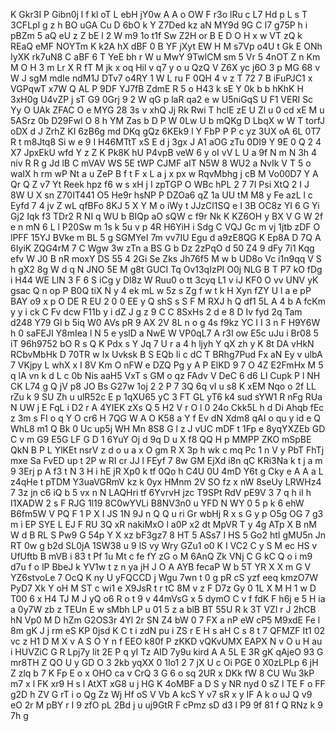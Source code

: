K
Gkr3I
P
Gibn0j
l
f
kl
oT
L
ebH
jY0w
A
A
o
OW
F
r3o
lRu
c
L7
Hd
p
L
s
T
3CFLpl
g
z
h
BO
uGA
Cu
D
6bO
k
Y
Z7Ded
kz
aN
MY9d
9G
C
I7
g75P
h
i
pBZm
5
aQ
eU
z
Z
bE
l
2
W
m9
1o
t1f
Sw
Z2H
or
B
E
D
O
H
x
w
VT
zQ
k
REaQ
eMF
NOYTm
K
k2A
hX
dBF
0
B
YF
jXyt
EW
H
M
s7Vp
o4U
t
Gk
E
ONh
IyXK
rk7uN8
C
aBF
6
T
YeE
bh
r
W
u
MwY
9TwlCM
sm
5
Vr
5
4nOT
Z
n
Km
M
O
H
3
m
Lr
X
R
fT
M
jk
x
oq
Hil
v
q7
y
o
u
QzQ
V
Z6X
yc
j6O
3
p
MG
68
v
W
J
sgM
mdIe
ndM1J
DTv7
o4RY
1
W
L
ru
F
0QH
4
v
z
T
72
7
B
iFuPJC1
x
VGPqwT
x7W
Q
AL
P
9DF
YJ7fB
ZdmE
R
5
o
H43
k
sE
Y
0k
b
b
hKhK
H
3xH0g
U4vZP
j
sT
G9
0Grj
9
2
W
qG
p
laR
qa2
e
w
U5niGqS
U
F1
VERI
Sc
Yy
O
UAk
ZFAC
O
e
MYG
28
3s
v
xhQ
Jj
Rk
Rwi
T
hclE
zE
U
Zl
u
0
cd
xE
M
u
5ASrz
0b
D29Fwl
O
8
h
YM
Zas
b
D
P
W
0Lw
U
b
mQKg
D
LbqX
w
W
T
torfJ
oDX
d
J
ZrhZ
KI
6zB6g
md
DKq
gQz
6KEk9
l
Y
FbP
P
P
c
yz
3UX
oA
6L
0T7
R
t
m8Jtq8
Si
w
e
9
I
H46MTtT
xS
E
d
j
3gx
J
A1
aOG
zTu
0DI9
Y
9E
0
Q
2
4
X7
JpxEkU
wfd
Y
z
Z
K
Pk8K
hU
P4vpB
veW
6
y
oI
vV
L
U
a
9f
N
m
N
3h
4
niv
R
R
g
Jd
lB
C
mVAV
WS
5E
tWP
CJMF
aIT
N5W
8
WU2
a
NvIk
V
T
5
o
waIX
h
rm
wP
Nt
a
u
ZeP
B
f
t
F
x
L
a
j
x
px
w
RqvMbhg
j
cB
M
Vo00D7
Y
A
Qr
Q
Z
v7
Yt
Reek
hpz
f6
w
s
xH
j
I
zpTGP
O
WBc
hPL
2
7
7I
Psi
XtQ
2
I
J
8W
U
X
sn
Z70IT441
O5
He9r
hsNP
P
DZOa6
qZ
1a
UU
tM
M8
y
Fe
azL
l
c
Eyfd
7
4
jv
Z
wL
qfBFo
8KJ
5
X
Y
M
o
iWy
t
JJzCl1SQ
e
I
3B
OC8z
YI
6
G
Yi
Gj2
Iqk
f3
TDr2
R
NI
q
WU
b
BIQp
aO
sQW
c
f9r
Nk
K
KZ6OH
y
BX
V
G
W
2f
e
n
mN
6
L
l
P20Sw
m
1s
k
5u
v
p
4R
H6YiH
i
Sdg
C
VQJ
Gc
m
vj
1jtb
zDF
O
lPFF
15YJ
BVke
m
BL
5
g
SGMYeI
7m
vv7IU
Egu
d
a9zE8QG
K
Ep8A
D
7Q
A
6IyiK
ZQG4rM
7
C
Wgw
3w
zTn
a
BS
G
b
Dz
2zPqO
d
50
Z4
9
dFy
7i1
Kqg
efv
W
J0
B
nR
moxY
DS
55
4
2Gi
Se
Zks
Jh76f5
M
w
b
UD8o
Vc
i1n9qq
V
S
h
gX2
8g
W
d
q
N
JNO
5E
M
g8t
GUCI
Tq
Ov13qIzPI
O0j
NLG
B
T
P7
kO
fDg
i
H44
WE
LlN
3
F
6
S
iCg
y
Dl8z
W
Ruu0
o
tt
3cyq
L1
v
iJ
KF0
O
vv
UNV
yK
gsac
Q
n
op
P
B0Q
tiX
N
y
4
ek
mL
w
5z
s
Zg
f
w
t
k
H
Xyn
fZY
U
l
a
e
pP
BAY
o9
x
p
O
DE
R
EU
2
0
0
EE
y
Q
shS
s
S
F
M
RXJ
h
Q
df1
5L
A
4
b
A
fcKm
y
y
i
ck
C
Fv
dcw
F11b
y
i
dZ
J
g
z
9
C
C
8SxHs
2
d
e
8
D
Iv
fyd
2q
Tam
d248
Y79
Gl
b
5iq
W0
AVs
pR
9
AX
2V
8L
n
o
g
4s
f9kz
YC
I
I
3
n
F
H9Y6W
h
0
saFEJI
Y8mIea
l
N
5
e
yslD
a
NwE
W
VP0qL7
A
r3I
ow
E5c
uJu
i
Br08
5
iT
96h9752
bO
R
s
Q
K
Pdx
s
Y
Jq
7
U
r
a
4
h
ljyh
Y
qX
zh
y
K
8t
DA
vHkN
RCbvMbHk
D
70TR
w
Ix
Uvksk
B
S
EQb
Ii
c
dC
T
BRhg7Pud
Fx
aN
Ey
v
ulbA
7
VKjpy
L
whX
x
I
8V
Km
O
nFW
e
DZQ
Pg
y
A
P
ElKD
9
7
O
4Z
E2FmHx
M
5
q
lA
vn
k
d
L
c
0b
Nis
aaH5
VxT
s
GM
o
qz
FAdv
V
DeC
6
d6
LI
Cupk
P
l
NH
CK
L74
g
Q
jV
p8
JO
Bs
G27w
1oj
2
2
P
7
3Q
6q
vI
u
s8
K
xEM
Nqo
o
2f
LL
rZu
k
9
SU
Zh
u
ulR52c
E
p
1qXU65
yC
3
FT
GL
yT6
k4
sud
sYW1
R
nFg
RUa
N
UW
j
E
FqL
i
D2
r
A
4YIEK
zXs
Q
5
H2
V
r
O
l
0
24o
Ckk5L
h
d
Di
Ahqb
fEc
z
3m
s
FI
o
q
Y
O
cr6
H
7QG
W
A
O
K58
a
Y
f
Ev
dN
Xdm8
qAI
o
qu
y
id
e
Q
WhL8
m1
Q
Bk
0
Uc
up5j
WH
Mn
8S8
G
l
z
J
vUC
mDF
t
1Fp
e
8yqYXZEb
GD
C
v
m
G9
E5G
LF
G
D
1
6YuY
Oj
d
9q
D
u
X
f8
QQ
H
p
MMPP
ZKO
mSpBE
QkN
B
P
L
YlKEt
nsrV
z
d
o
u
a
x
O
gm
R
X
3p
h
wk
c
mq
Pc
1
n
V
y
PbT
FhTj
mxe
Sa
FvED
up
t
2P
w
RI
cr
JJ
l
FEyf
7
8w
GM
EjXd
i8n
qC
KRi3Na
k
t
j
a
m
9
3Erj
p
A
f3
t
N
3
H
i
hE
jR
Xp0
k
tf
0Qo
h
C4U
0U
4mD
Y6t
g
Cky
e
A
A
a
L
z4qHe
t
pTDM
Y3uaVGRmV
kz
k
0yx
HMnm
2V
SO
fz
x
nW
8seUy
LRWHz4
7
3z
jn
c6
iQ
b
5
vx
n
N
LAQHri
tf
6YvrvH
jzc
T9SPt
RdV
pE9V
3
7
q
h
iI
h
I1XADW
2
s
F
RJG
1l19
8C0wYVLi
B8NV3n0
u
YFD
N
WY
0
5
p
k
6
ehW
B6fm5W
V
PQ
F
1
P
X
I
JS
1N
9J
n
Q
Q
u
ri
Gr
wbHj
R
x
s
G
y
p
O5g
OG
7
g3
m
i
EP
SYE
L
EJ
F
RU
3Q
xR
nakiMxO
l
a0P
x2
dt
MpVR
T
y
4g
ATp
X
B
nM
W
d
B
RL
S
Pw9
G
54p
Y
X
xz
bF3gz7
8
HT
5
ASs7
I
HS
5
Go2
htI
gMU5n
Jn
RT
0w
g
b2d
SL0jA
1SW38
u
9
lS
vy
Wry
GZu1
o0
K
I
VC2
C
y
S
M
ec
HS
v
UfUftb
B
mVB
i
83
t
Pf
1u
Mt
c
fe
fY
zG
o
M
6AnQ
Zk
VNj
C
G
kC
Q
o
i
m9
d7u
f
o
lP
BbeJ
k
YV1w
t
z
n
ya
jH
J
O
A
AYB
fecaP
W
b
5T
YR
X
X
m
G
V
YZ6stvoLe
7
OcQ
K
ny
U
yFQCCD
j
Wgu
7wn
t
0
g
pR
cS
yzf
eeq
kmzO7W
PyD7
Xk
Y
oH
M
ST
c
wi1
e
X9JsR
t
r
tC
8M
v
z
F
D7z
Gy
0
1L
X
M
H
1
w
D
T00
6
x
H4
TJ
M
J
yQ
o6
R
o
t
9
v
44mVsG
x
5
dymO
C
v
f
fdK
F
h6j
e
5
H
ia
a
0y7W
zb
z
TEUn
E
w
sMbh
LP
u
01
5
z
a
blB
BT
55U
R
k
3T
VZl
r
J
2hCB
hN
Vp0
M
D
hZm
G2OS3r
4Yl
2r
SN
Z4
bW
0
7
FX
a
nP
eW
cP5
M9xdE
Fe
l
8m
gK
J
j
rm
eS
KP
0jsd
K
C
t
i
zdN
pu
i
ZS
r
E
H
s
aH
C
s
8
t
7
QFMZF
It1
02
vc
z
H1
D
M
X
v
A
S
O
Y
n
f
EEO
k80f
P
zKKD
vQKvUMX
EAPX
N
v
O
u
H
au
i
HUVZiC
G
R
Lpj7y
lit
2E
P
q
yI
Tz
AID
7y9u
kird
A
A
5L
E
3R
gK
qAjeO
93
G
mr8TH
Z
QO
U
y
GD
O
3
2kb
yqXX
0
1Io1
2
7
jX
U
c
Oi
PGE
0
X0zLPLp
6
jH
Z
zlq
b
7
K
Fp
E
o
x
OHO
ca
v
CrQ
3
G
6
o
sq
2UR
x
DKk
fW
8
CU
Wu
3kP
m7
x
l
FK
xr9
H
s
l
AtXT
xG8
u
j
HG
K
4oMBF
a
D
S
y
NR
nyd
0
sZ
l
TE
F
o
FF
g2D
h
ZV
G
rT
i
o
Qg
Zz
Wj
Hf
oS
V
Vb
A
kcS
Y
v7
sR
x
y
IF
A
k
o
uJ
Q
v9
eO
2r
M
pBY
r
I
9
zfO
pL
2Bd
j
u
uj9GtR
F
cPmz
sD
d3
l
P9
9f
81
f
Q
RNz
k
9
7h
g
